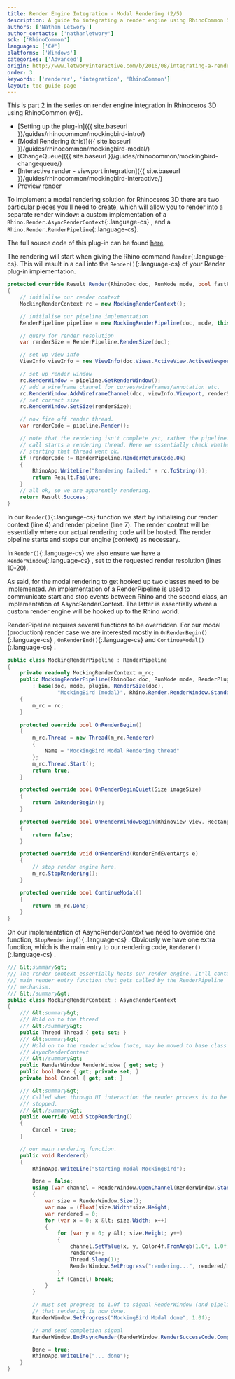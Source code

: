 ```yaml
---
title: Render Engine Integration - Modal Rendering (2/5) 
description: A guide to integrating a render engine using RhinoCommon SDK - Modal
authors: ['Nathan Letwory']
author_contacts: ['nathanletwory']
sdk: ['RhinoCommon']
languages: ['C#']
platforms: ['Windows']
categories: ['Advanced']
origin: http://www.letworyinteractive.com/b/2016/08/integrating-a-render-engine-in-rhinoceros-3d-using-rhinocommon-mockingbird-modal-rendering-25/
order: 3
keywords: ['renderer', 'integration', 'RhinoCommon']
layout: toc-guide-page
---
```



This is part 2 in the series on render engine integration in Rhinoceros 3D using RhinoCommon (v6).

* [Setting up the plug-in]({{ site.baseurl }}/guides/rhinocommon/mockingbird-intro/)
* [Modal Rendering (this)]({{ site.baseurl }}/guides/rhinocommon/mockingbird-modal/)
* [ChangeQueue]({{ site.baseurl }}/guides/rhinocommon/mockingbird-changequeue/)
* [Interactive render - viewport integration]({{ site.baseurl }}/guides/rhinocommon/mockingbird-interactive/)
* Preview render

To implement a modal rendering solution for Rhinoceros 3D there are two particular pieces you'll need to create, which will allow you to render into a separate render window: a custom implementation of a `Rhino.Render.AsyncRenderContext`{:.language-cs} , and a `Rhino.Render.RenderPipeline`{:.language-cs}.

The full source code of this plug-in can be found <a href="https://github.com/mcneel/rhino-developer-samples/tree/6/rhinocommon/cs/SampleCsRendererIntegration/MockingBird/MockingBirdModal">here</a>.

The rendering will start when giving the Rhino command `Render`{:.language-cs}. This will result in a call into the `Render()`{:.language-cs}  of your Render plug-in implementation.

```cs
protected override Result Render(RhinoDoc doc, RunMode mode, bool fastPreview)
{
	// initialise our render context
	MockingRenderContext rc = new MockingRenderContext();

	// initialise our pipeline implementation
	RenderPipeline pipeline = new MockingRenderPipeline(doc, mode, this, rc);

	// query for render resolution
	var renderSize = RenderPipeline.RenderSize(doc);

	// set up view info
	ViewInfo viewInfo = new ViewInfo(doc.Views.ActiveView.ActiveViewport);

	// set up render window
	rc.RenderWindow = pipeline.GetRenderWindow();
	// add a wireframe channel for curves/wireframes/annotation etc.
	rc.RenderWindow.AddWireframeChannel(doc, viewInfo.Viewport, renderSize, new Rectangle(0, 0, renderSize.Width, renderSize.Height));
	// set correct size
	rc.RenderWindow.SetSize(renderSize);

	// now fire off render thread.
	var renderCode = pipeline.Render();

	// note that the rendering isn't complete yet, rather the pipeline.Render()
	// call starts a rendering thread. Here we essentially check whether
	// starting that thread went ok.
	if (renderCode != RenderPipeline.RenderReturnCode.Ok)
	{
		RhinoApp.WriteLine("Rendering failed:" + rc.ToString());
		return Result.Failure;
	}
	// all ok, so we are apparently rendering.
	return Result.Success;
}

```

In our `Render()`{:.language-cs}  function we start by initialising our render context (line 4) and render pipeline (line 7). The render context will be essentially where our actual rendering code will be hosted. The render pipeline starts and stops our engine (context) as necessary.

In `Render()`{:.language-cs}  we also ensure we have a `RenderWindow`{:.language-cs} , set to the requested render resolution (lines 10-20).

As said, for the modal rendering to get hooked up  two classes need to be implemented. An implementation of a RenderPipeline is used to communicate start and stop events between Rhino and the second class, an implementation of AsyncRenderContext. The latter is essentially where a custom render engine will be hooked up to the Rhino world.

RenderPipeline requires several functions to be overridden. For our modal (production) render case we are interested mostly in `OnRenderBegin()`{:.language-cs} , `OnRenderEnd()`{:.language-cs}  and `ContinueModal()`{:.language-cs} .

```cs
public class MockingRenderPipeline : RenderPipeline
{
	private readonly MockingRenderContext m_rc;
	public MockingRenderPipeline(RhinoDoc doc, RunMode mode, RenderPlugIn plugin, MockingRenderContext rc)
		: base(doc, mode, plugin, RenderSize(doc),
				"MockingBird (modal)", Rhino.Render.RenderWindow.StandardChannels.RGBA, false, false)
	{
		m_rc = rc;
	}

	protected override bool OnRenderBegin()
	{
		m_rc.Thread = new Thread(m_rc.Renderer)
		{
			Name = "MockingBird Modal Rendering thread"
		};
		m_rc.Thread.Start();
		return true;
	}

	protected override bool OnRenderBeginQuiet(Size imageSize)
	{
		return OnRenderBegin();
	}

	protected override bool OnRenderWindowBegin(RhinoView view, Rectangle rectangle)
	{
		return false;
	}

	protected override void OnRenderEnd(RenderEndEventArgs e)
	{
		// stop render engine here.
		m_rc.StopRendering();
	}

	protected override bool ContinueModal()
	{
		return !m_rc.Done;
	}
}
```

On our implementation of AsyncRenderContext we need to override one function, `StopRendering()`{:.language-cs} . Obviously we have one extra function, which is the main entry to our rendering code, `Renderer()`{:.language-cs} .

```cs
/// &lt;summary&gt;
/// The render context essentially hosts our render engine. It'll contain the
/// main render entry function that gets called by the RenderPipeline
/// mechanism.
/// &lt;/summary&gt;
public class MockingRenderContext : AsyncRenderContext
{
	/// &lt;summary&gt;
	/// Hold on to the thread
	/// &lt;/summary&gt;
	public Thread Thread { get; set; }
	/// &lt;summary&gt;
	/// Hold on to the render window (note, may be moved to base class
	/// AsyncRenderContext
	/// &lt;/summary&gt;
	public RenderWindow RenderWindow { get; set; }
	public bool Done { get; private set; }
	private bool Cancel { get; set; }

	/// &lt;summary&gt;
	/// Called when through UI interaction the render process is to be
	/// stopped.
	/// &lt;/summary&gt;
	public override void StopRendering()
	{
		Cancel = true;
	}

	// our main rendering function.
	public void Renderer()
	{
		RhinoApp.WriteLine("Starting modal MockingBird");

		Done = false;
		using (var channel = RenderWindow.OpenChannel(RenderWindow.StandardChannels.RGBA))
		{
			var size = RenderWindow.Size();
			var max = (float)size.Width*size.Height;
			var rendered = 0;
			for (var x = 0; x &lt; size.Width; x++)
			{
				for (var y = 0; y &lt; size.Height; y++)
				{
					channel.SetValue(x, y, Color4f.FromArgb(1.0f, 1.0f, 0.75f, 0.5f));
					rendered++;
					Thread.Sleep(1);
					RenderWindow.SetProgress("rendering...", rendered/max);
				}
				if (Cancel) break;
			}
		}

		// must set progress to 1.0f to signal RenderWindow (and pipeline/rc)
		// that rendering is now done.
		RenderWindow.SetProgress("MockingBird Modal done", 1.0f);

		// and send completion signal
		RenderWindow.EndAsyncRender(RenderWindow.RenderSuccessCode.Completed);

		Done = true;
		RhinoApp.WriteLine("... done");
	}
}

```

&nbsp;
